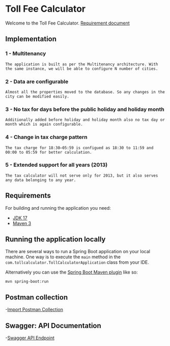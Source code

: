 #  Toll Fee Calculator

Welcome to the Toll Fee Calculator. [Requirement document](ASSIGNMENT.md)

## Implementation

### 1 - Multitenancy
    The application is built as per the Multitenancy architecture. With the same instance, we will be able to configure N number of cities.

### 2 - Data are configurable
    Almost all the properties moved to the database. So any changes in the city can be modified easily.

### 3 - No tax for days before the public holiday and holiday month
    Additionally added before holiday and holiday month also no tax day or month which is again configurable.

### 4 - Change in tax charge pattern
    The tax charge for 18:30–05:59 is configued as 18:30 to 11:59 and 00:00 to 05:59 for better calculation.

### 5 - Extended support for all years (2013)
    The tax calculator will not serve only for 2013, but it also serves any data belonging to any year.

## Requirements

For building and running the application you need:

- [JDK 17](https://www.oracle.com/java/technologies/downloads/#java17)
- [Maven 3](https://maven.apache.org)

## Running the application locally

There are several ways to run a Spring Boot application on your local machine. One way is to execute the `main` method in the `com.tollcalculator.TollCalculatorApplication` class from your IDE.

Alternatively you can use the [Spring Boot Maven plugin](https://docs.spring.io/spring-boot/docs/current/reference/html/build-tool-plugins-maven-plugin.html) like so:

```shell
mvn spring-boot:run
```

## Postman collection

-[Import Postman Collection](Toll-Fee-Calculator.postman_collection.json)

## Swagger: API Documentation

-[Swagger API Endpoint](http://localhost:8080/swagger-ui/index.html)